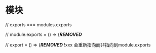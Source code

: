 # 模块

// exports === modules.exports

// module.exports = () => {***REMOVED***

// export = () => {***REMOVED*** !xxx 会重新指向而非指向到module.exports

